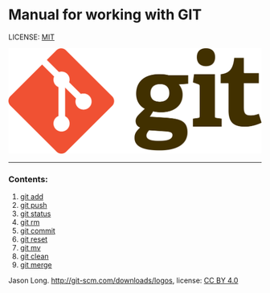 # Manual for working with GIT

LICENSE: [MIT](license.md)

![](./Git-logo.png)


---
### Contents:
1. [git add](./add.md)
2. [git push](./push.md) 
3. [git status](./status.md)
4. [git rm](./rm.md)
5. [git commit](./commit.md)
6. [git reset](./reset.md)
7. [git mv](./mv.md)
8. [git clean](./clean.md)
9. [git merge](./merge.md)

Jason Long. http://git-scm.com/downloads/logos,
license: [CC BY 4.0](https://creativecommons.org/licenses/by/4.0/)